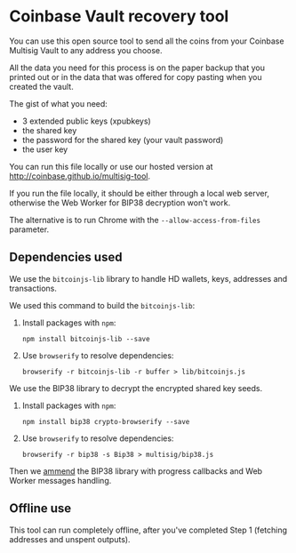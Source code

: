 Coinbase Vault recovery tool
============================

You can use this open source tool to send all the coins from your Coinbase Multisig Vault to any address you choose.

All the data you need for this process is on the paper backup that you printed out or in the data that was offered for copy pasting when you created the vault.

The gist of what you need:

* 3 extended public keys (xpubkeys)
* the shared key
* the password for the shared key (your vault password)
* the user key

You can run this file locally or use our hosted version at http://coinbase.github.io/multisig-tool.

If you run the file locally, it should be either through a local web server, otherwise the Web Worker for BIP38 decryption won't work.

The alternative is to run Chrome with the `--allow-access-from-files` parameter.

## Dependencies used

We use the `bitcoinjs-lib` library to handle HD wallets, keys, addresses and transactions.

We used this command to build the `bitcoinjs-lib`:

1. Install packages with `npm`:

    `npm install bitcoinjs-lib --save`

2. Use `browserify` to resolve dependencies:

    `browserify -r bitcoinjs-lib -r buffer > lib/bitcoinjs.js`

We use the BIP38 library to decrypt the encrypted shared key seeds.

1. Install packages with `npm`:

    `npm install bip38 crypto-browserify --save`

2. Use `browserify` to resolve dependencies:

    `browserify -r bip38 -s Bip38 > multisig/bip38.js`

Then we [ammend](https://github.com/coinbase/multisig-tool/commit/f8bbcb87ec50dc9414ca10e18c9fc0a8f4737322) the BIP38 library with progress callbacks and Web Worker messages handling.

## Offline use

This tool can run completely offline, after you've completed Step 1 (fetching addresses and unspent outputs).
